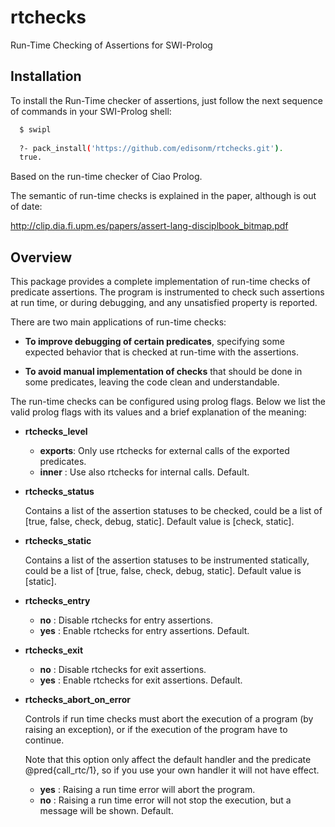 rtchecks
========
Run-Time Checking of Assertions for SWI-Prolog

Installation
------------
To install the Run-Time checker of assertions, just follow the next sequence of
commands in your SWI-Prolog shell:

```bash
  $ swipl
  
  ?- pack_install('https://github.com/edisonm/rtchecks.git').
  true.
```

Based on the run-time checker of Ciao Prolog.

The semantic of run-time checks is explained in the paper, although is out of
date:

http://clip.dia.fi.upm.es/papers/assert-lang-disciplbook_bitmap.pdf

Overview
------------

This package provides a complete implementation of run-time checks of predicate
assertions. The program is instrumented to check such assertions at run time, or
during debugging, and any unsatisfied property is reported.

There are two main applications of run-time checks:

* __To improve debugging of certain predicates__, specifying some expected
  behavior that is checked at run-time with the assertions.

* __To avoid manual implementation of checks__ that should be done in some
  predicates, leaving the code clean and understandable.

The run-time checks can be configured using prolog flags.  Below we list the
valid prolog flags with its values and a brief explanation of the meaning:

* __rtchecks_level__

  * __exports__: Only use rtchecks for external calls of the
                         exported predicates.
  * __inner__  : Use also rtchecks for internal calls. Default.

* __rtchecks_status__

  Contains a list of the assertion statuses to be checked, could be a list of
  [true, false, check, debug, static]. Default value is [check, static].

* __rtchecks_static__

  Contains a list of the assertion statuses to be instrumented statically, could
  be a list of [true, false, check, debug, static]. Default value is [static].

* __rtchecks_entry__
  * __no__     : Disable rtchecks for entry assertions.
  * __yes__    : Enable  rtchecks for entry assertions. Default.

* __rtchecks_exit__
  * __no__     : Disable rtchecks for exit assertions.
  * __yes__    : Enable  rtchecks for exit assertions. Default.

* __rtchecks_abort_on_error__

  Controls if run time checks must abort the execution of a program
  (by raising an exception), or if the execution of the program have
  to continue.

  Note that this option only affect the default handler and the
  predicate @pred{call_rtc/1}, so if you use your own handler it will
  not have effect.

   * __yes__ : Raising a run time error will abort the program.
   * __no__  : Raising a run time error will not stop the execution,
                      but a message will be shown. Default.
